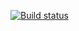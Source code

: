 [![Build status](https://ci.appveyor.com/api/projects/status/f5jmpslranfgipf4?svg=true)](https://ci.appveyor.com/project/nicklada/task1auto)
